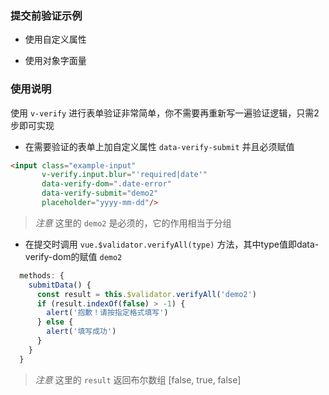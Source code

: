 ### 提交前验证示例

- 使用自定义属性

<vuep template="#demo2"></vuep>

<script v-pre type="text/x-template" id="demo2">
  <style>
    .text {
      color: #4fc08d;
    }
  </style>

  <template>
    <div>
      <div>
        <label>日期</label>
        <p>
          <input class="example-input"
                v-verify.input.blur="'required|date'"
                data-verify-dom=".date-error"
                data-verify-submit="demo2"
                placeholder="yyyy-mm-dd"/>
          <span class="date-error example-error"></span>
        </p>
      </div>

      <div>
        <label>电话</label>
        <p>
          <input class="example-input"
                 name="电话"
                v-verify.input.blur="'required|numberic|max:11'"
                data-verify-dom=".date-error"
                data-verify-submit="demo2"
                placeholder="电话"/>
          <span class="date-error example-error"></span>
        </p>
      </div>

      <div>
        <label>姓名</label>
        <p>
          <input class="example-input"
                v-verify.input.blur="'required'"
                data-verify-dom=".date-error"
                data-verify-submit="demo2"
                placeholder="姓名"/>
          <span class="date-error example-error"></span>
        </p>
      </div>

      <div>
        <button class="example-btn example-btn_default"
                @click="submitData">
          提交
        </button>
      </div>
    </div>
  </template>

  <script>
    module.exports = {
      data () {
        return {
          time: '2017/09/09'
        }
      },
      methods: {
        submitData() {
          const result = this.$validator.verifyAll('demo2')
          if (result.indexOf(false) > -1) {
            alert('抱歉！请按指定格式填写')
          } else {
            alert('填写成功')
          }
        }
      }
    }
  </script>
</script>


- 使用对象字面量

<vuep template="#demo3"></vuep>

<script v-pre type="text/x-template" id="demo3">
  <style>
    .text {
      color: #4fc08d;
    }
  </style>

  <template>
    <div>
      <div>
        <label>日期</label>
        <p>
          <input class="example-input"
                v-verify.input.blur="{
                  regs: 'required|date',
                  dom: '.date-error',
                  submit: 'demo3',
                  name: '日期'
                }"
                placeholder="yyyy-mm-dd"/>
          <span class="date-error example-error"></span>
        </p>
      </div>

      <div>
        <label>电话</label>
        <p>
          <input class="example-input"
                v-verify.input.blur="{
                  regs: 'required|numberic|max:11',
                  dom: '.date-error',
                  submit: 'demo3',
                  name: '电话'
                }"
                placeholder="电话"/>
          <span class="date-error example-error"></span>
        </p>
      </div>

      <div>
        <label>姓名</label>
        <p>
          <input class="example-input"
                v-verify.input.blur="{
                  regs: 'required',
                  dom: '.date-error',
                  submit: 'demo3',
                  name: '姓名'
                }"
                placeholder="姓名"/>
          <span class="date-error example-error"></span>
        </p>
      </div>

      <div>
        <button class="example-btn example-btn_default"
                @click="submitData">
          提交
        </button>
      </div> 
    </div>
  </template>

  <script>
    module.exports = {
      data () {
        return {
          time: '2017/09/09'
        }
      },
      methods: {
        submitData() {
          const result = this.$validator.verifyAll('demo3')
          if (result.indexOf(false) > -1) {
            alert('抱歉！请按指定格式填写')
          } else {
            alert('填写成功')
          }
        }
      }
    }
  </script>
</script>

### 使用说明

使用 `v-verify` 进行表单验证非常简单，你不需要再重新写一遍验证逻辑，只需2步即可实现
 - 在需要验证的表单上加自定义属性 `data-verify-submit` 并且必须赋值

 ```html
 <input class="example-input"
        v-verify.input.blur="'required|date'"
        data-verify-dom=".date-error"
        data-verify-submit="demo2"
        placeholder="yyyy-mm-dd"/>
 ```

> *注意* 这里的 `demo2` 是必须的，它的作用相当于分组

- 在提交时调用 `vue.$validator.verifyAll(type)` 方法，其中type值即data-verify-dom的赋值 `demo2`

```javascript
  methods: {
    submitData() {
      const result = this.$validator.verifyAll('demo2')
      if (result.indexOf(false) > -1) {
        alert('抱歉！请按指定格式填写')
      } else {
        alert('填写成功')
      }
    }
  }
```

> *注意* 这里的 `result` 返回布尔数组 [false, true, false]
